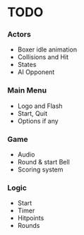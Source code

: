 # TODO


### Actors
- Boxer idle animation
- Collisions and Hit
- States
- AI Opponent

### Main Menu 
- Logo and Flash
- Start, Quit
- Options if any

### Game
- Audio
- Round & start Bell
- Scoring system

### Logic 
- Start
- Timer
- Hitpoints
- Rounds
	

